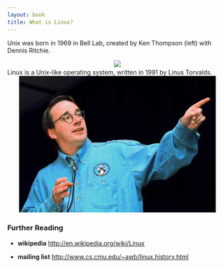 ```yaml
---
layout: book
title: What is Linux?
---
```



Unix was born in 1969 in Bell Lab, created by Ken Thompson (left) with Dennis
Ritchie.

<center><img src="./images/Ken_n_dennis.jpg"></center>
Linux is a Unix-like operating system, written in 1991 by Linus Torvalds. 

<center><img src="./images/linus.jpg"></center>


### Further Reading

- __wikipedia__
<http://en.wikipedia.org/wiki/Linux>

- __mailing list__
<http://www.cs.cmu.edu/~awb/linux.history.html>
